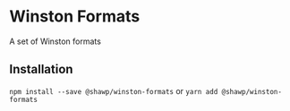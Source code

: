# Winston Formats

A set of Winston formats

## Installation

`npm install --save @shawp/winston-formats`
or
`yarn add @shawp/winston-formats`

